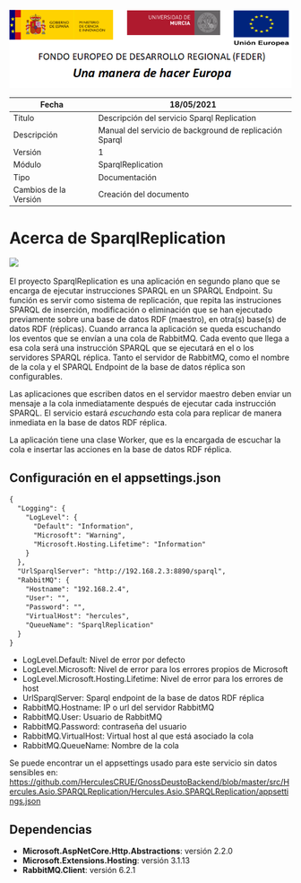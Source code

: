 ![](../../Docs/media/CabeceraDocumentosMD.png)

| Fecha         | 18/05/2021                                                   |
| ------------- | ------------------------------------------------------------ |
|Titulo|Descripción del servicio Sparql Replication| 
|Descripción|Manual del servicio de background de replicación Sparql|
|Versión|1|
|Módulo|SparqlReplication|
|Tipo|Documentación|
|Cambios de la Versión|Creación del documento|


# Acerca de SparqlReplication

![](https://github.com/HerculesCRUE/GnossDeustoBackend/workflows/Build%20Hercules.Asio.SPARQLReplication/badge.svg)

El proyecto SparqlReplication es una aplicación en segundo plano que se encarga de ejecutar instrucciones SPARQL en un SPARQL Endpoint. Su función es servir como sistema de replicación, que repita las instruciones SPARQL de inserción, modificación o eliminación que se han ejecutado previamente sobre una base de datos RDF (maestro), en otra(s) base(s) de datos RDF (réplicas). 
Cuando arranca la aplicación se queda escuchando los eventos que se envían a una cola de RabbitMQ. Cada evento que llega a esa cola será una instrucción SPARQL que se ejecutará en el o los servidores SPARQL réplica. 
Tanto el servidor de RabbitMQ, como el nombre de la cola y el SPARQL Endpoint de la base de datos réplica son configurables. 

Las aplicaciones que escriben datos en el servidor maestro deben enviar un mensaje a la cola inmediatamente después de ejecutar cada instrucción SPARQL. El servicio estará _escuchando_ esta cola para replicar de manera inmediata en la base de datos RDF réplica. 

La aplicación tiene una clase Worker, que es la encargada de escuchar la cola e insertar las acciones en la base de datos RDF réplica. 

## Configuración en el appsettings.json
    {
	  "Logging": {
		"LogLevel": {
		  "Default": "Information",
		  "Microsoft": "Warning",
		  "Microsoft.Hosting.Lifetime": "Information"
		}
	  },
	  "UrlSparqlServer": "http://192.168.2.3:8890/sparql",
	  "RabbitMQ": {
		"Hostname": "192.168.2.4",
		"User": "",
		"Password": "",
		"VirtualHost": "hercules",
		"QueueName": "SparqlReplication"
	  }
	}
 - LogLevel.Default: Nivel de error por defecto
 - LogLevel.Microsoft: Nivel de error para los errores propios de Microsoft
 - LogLevel.Microsoft.Hosting.Lifetime: Nivel de error para los errores de host
 - UrlSparqlServer: Sparql endpoint de la base de datos RDF réplica
 - RabbitMQ.Hostname: IP o url del servidor RabbitMQ
 - RabbitMQ.User: Usuario de RabbitMQ
 - RabbitMQ.Password: contraseña del usuario
 - RabbitMQ.VirtualHost: Virtual host al que está asociado la cola
 - RabbitMQ.QueueName: Nombre de la cola
 
Se puede encontrar un el appsettings usado para este servicio sin datos sensibles en: https://github.com/HerculesCRUE/GnossDeustoBackend/blob/master/src/Hercules.Asio.SPARQLReplication/Hercules.Asio.SPARQLReplication/appsettings.json


## Dependencias

- **Microsoft.AspNetCore.Http.Abstractions**: versión 2.2.0
- **Microsoft.Extensions.Hosting**: versión 3.1.13
- **RabbitMQ.Client**: versión 6.2.1

